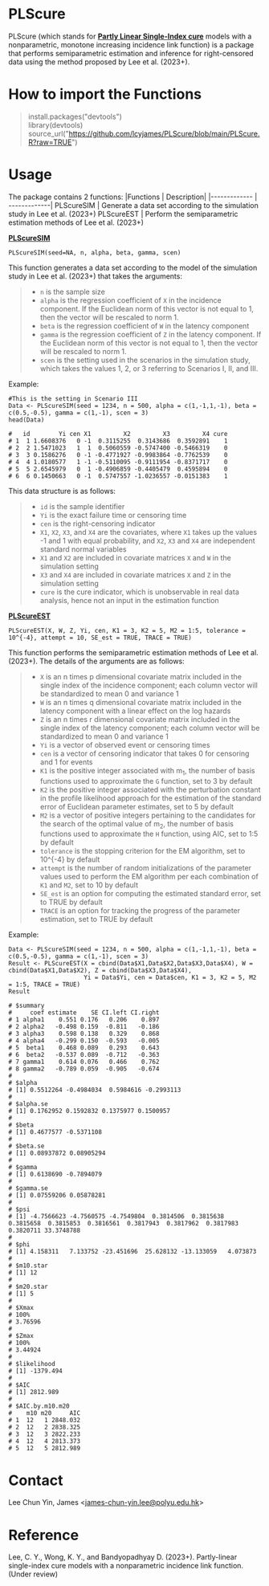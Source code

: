 # PLScure
PLScure (which stands for <ins>**Partly Linear Single-Index cure**</ins> models with a
nonparametric, monotone increasing incidence link function) is a package that performs semiparametric estimation and inference for right-censored data using the method proposed by Lee et al. (2023+).

# How to import the Functions #
> install.packages("devtools")<br />
> library(devtools) <br /> 
> source_url("https://github.com/lcyjames/PLScure/blob/main/PLScure.R?raw=TRUE")

# Usage #
The package contains 2 functions:
|Functions  | Description|
|------------- | -------------|
PLScureSIM  | Generate a data set according to the simulation study in Lee et al. (2023+)
PLScureEST  | Perform the semiparametric estimation methods of Lee et al. (2023+)

<ins>**PLScureSIM**</ins>
```
PLScureSIM(seed=NA, n, alpha, beta, gamma, scen)
```
This function generates a data set according to the model of the simulation study in Lee et al. (2023+) that takes the arguments:
>- `n` is the sample size
>- `alpha` is the regression coefficient of `X` in the incidence component. If the Euclidean norm of this vector is not equal to 1, then the vector will be rescaled to norm 1.
>- `beta` is the regression coefficient of `W` in the latency component
>- `gamma` is the regression coefficient of `Z` in the latency component. If the Euclidean norm of this vector is not equal to 1, then the vector will be rescaled to norm 1.
>- `scen` is the setting used in the scenarios in the simulation study, which takes the values 1, 2, or 3 referring to Scenarios I, II, and III.

Example:
```
#This is the setting in Scenario III
Data <- PLScureSIM(seed = 1234, n = 500, alpha = c(1,-1,1,-1), beta = c(0.5,-0.5), gamma = c(1,-1), scen = 3)
head(Data)

#   id        Yi cen X1         X2         X3         X4 cure
# 1  1 1.6608376   0 -1  0.3115255  0.3143686  0.3592891    1
# 2  2 1.5471023   1  1  0.5060559 -0.5747400 -0.5466319    0
# 3  3 0.1586276   0 -1 -0.4771927 -0.9983864 -0.7762539    0
# 4  4 1.0180577   1 -1 -0.5110095 -0.9111954 -0.8371717    0
# 5  5 2.6545979   0  1 -0.4906859 -0.4405479  0.4595894    0
# 6  6 0.1450663   0 -1  0.5747557 -1.0236557 -0.0151383    1
```

This data structure is as follows:
>- `id` is the sample identifier
>- `Yi` is the exact failure time or censoring time
>- `cen` is the right-censoring indicator
>- `X1`, `X2`, `X3`, and `X4` are the covariates, where `X1` takes up the values -1 and 1 with equal probability, and `X2`, `X3` and `X4` are independent standard normal variables
>- `X1` and `X2` are included in covariate matrices `X` and `W` in the simulation setting
>- `X3` and `X4` are included in covariate matrices `X` and `Z` in the simulation setting
>- `cure` is the cure indicator, which is unobservable in real data analysis, hence not an input in the estimation function

<ins>**PLScureEST**</ins>

```
PLScureEST(X, W, Z, Yi, cen, K1 = 3, K2 = 5, M2 = 1:5, tolerance = 10^{-4}, attempt = 10, SE_est = TRUE, TRACE = TRUE)
```
This function performs the semiparametric estimation methods of Lee et al. (2023+). The details of the arguments are as follows:
>- `X` is an n times p dimensional covariate matrix included in the single index of the incidence component; each column vector will be standardized to mean 0 and variance 1
>- `W` is an n times q dimensional covariate matrix included in the latency component with a linear effect on the log hazards
>- `Z` is an n times r dimensional covariate matrix included in the single index of the latency component; each column vector will be standardized to mean 0 and variance 1
>- `Yi` is a vector of observed event or censoring times
>- `cen` is a vector of censoring indicator that takes 0 for censoring and 1 for events
>- `K1` is the positive integer associated with m<sub>1</sub>, the number of basis functions used to approximate the `G` function, set to 3 by default
>- `K2` is the positive integer associated with the perturbation constant in the profile likelihood approach for the estimation of the standard error of Euclidean parameter estimates, set to 5 by default
>- `M2` is a vector of positive integers pertaining to the candidates for the search of the optimal value of m<sub>2</sub>, the number of basis functions used to approximate the `H` function, using AIC, set to 1:5 by default
>- `tolerance` is the stopping criterion for the EM algorithm, set to 10^{-4} by default
>- `attempt` is the number of random initializations of the parameter values used to perform the EM algorithm per each combination of `K1` and `M2`, set to 10 by default
>- `SE_est` is an option for computing the estimated standard error, set to TRUE by default
>- `TRACE` is an option for tracking the progress of the parameter estimation, set to TRUE by default

Example:
```
Data <- PLScureSIM(seed = 1234, n = 500, alpha = c(1,-1,1,-1), beta = c(0.5,-0.5), gamma = c(1,-1), scen = 3)
Result <- PLScureEST(X = cbind(Data$X1,Data$X2,Data$X3,Data$X4), W = cbind(Data$X1,Data$X2), Z = cbind(Data$X3,Data$X4),
                     Yi = Data$Yi, cen = Data$cen, K1 = 3, K2 = 5, M2 = 1:5, TRACE = TRUE)
Result

# $summary
#     coef estimate    SE CI.left CI.right
# 1 alpha1    0.551 0.176   0.206    0.897
# 2 alpha2   -0.498 0.159  -0.811   -0.186
# 3 alpha3    0.598 0.138   0.329    0.868
# 4 alpha4   -0.299 0.150  -0.593   -0.005
# 5  beta1    0.468 0.089   0.293    0.643
# 6  beta2   -0.537 0.089  -0.712   -0.363
# 7 gamma1    0.614 0.076   0.466    0.762
# 8 gamma2   -0.789 0.059  -0.905   -0.674
# 
# $alpha
# [1] 0.5512264 -0.4984034  0.5984616 -0.2993113
# 
# $alpha.se
# [1] 0.1762952 0.1592832 0.1375977 0.1500957
# 
# $beta
# [1] 0.4677577 -0.5371108
# 
# $beta.se
# [1] 0.08937872 0.08905294
# 
# $gamma
# [1] 0.6138690 -0.7894079
# 
# $gamma.se
# [1] 0.07559206 0.05878281
# 
# $psi
# [1] -4.7566623 -4.7560575 -4.7549804  0.3814506  0.3815638  0.3815658  0.3815853  0.3816561  0.3817943  0.3817962  0.3817983  0.3820711 33.3748788
# 
# $phi
# [1] 4.158311   7.133752 -23.451696  25.628132 -13.133059   4.073873
# 
# $m10.star
# [1] 12
# 
# $m20.star
# [1] 5
# 
# $Xmax
# 100% 
# 3.76596 
# 
# $Zmax
# 100% 
# 3.44924 
# 
# $likelihood
# [1] -1379.494
# 
# $AIC
# [1] 2812.989
# 
# $AIC.by.m10.m20
#    m10 m20     AIC
# 1  12   1 2848.032
# 2  12   2 2838.325
# 3  12   3 2822.233
# 4  12   4 2813.373
# 5  12   5 2812.989
```

# Contact #
Lee Chun Yin, James <<james-chun-yin.lee@polyu.edu.hk>>

# Reference #
Lee, C. Y., Wong, K. Y., and Bandyopadhyay D. (2023+). Partly-linear single-index cure models with a nonparametric incidence link function. (Under review)
